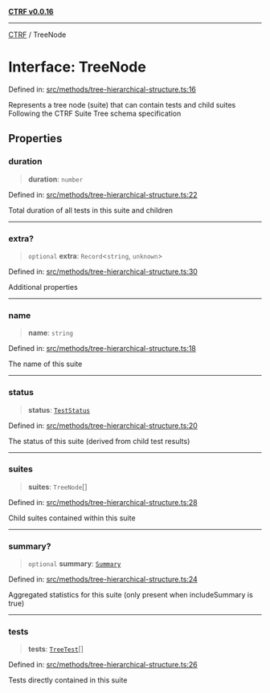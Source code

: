 [**CTRF v0.0.16**](../README.md)

***

[CTRF](../README.md) / TreeNode

# Interface: TreeNode

Defined in: [src/methods/tree-hierarchical-structure.ts:16](https://github.com/ctrf-io/ctrf-core-js/blob/main/src/methods/tree-hierarchical-structure.ts#L16)

Represents a tree node (suite) that can contain tests and child suites
Following the CTRF Suite Tree schema specification

## Properties

### duration

> **duration**: `number`

Defined in: [src/methods/tree-hierarchical-structure.ts:22](https://github.com/ctrf-io/ctrf-core-js/blob/main/src/methods/tree-hierarchical-structure.ts#L22)

Total duration of all tests in this suite and children

***

### extra?

> `optional` **extra**: `Record`\<`string`, `unknown`\>

Defined in: [src/methods/tree-hierarchical-structure.ts:30](https://github.com/ctrf-io/ctrf-core-js/blob/main/src/methods/tree-hierarchical-structure.ts#L30)

Additional properties

***

### name

> **name**: `string`

Defined in: [src/methods/tree-hierarchical-structure.ts:18](https://github.com/ctrf-io/ctrf-core-js/blob/main/src/methods/tree-hierarchical-structure.ts#L18)

The name of this suite

***

### status

> **status**: [`TestStatus`](../type-aliases/TestStatus.md)

Defined in: [src/methods/tree-hierarchical-structure.ts:20](https://github.com/ctrf-io/ctrf-core-js/blob/main/src/methods/tree-hierarchical-structure.ts#L20)

The status of this suite (derived from child test results)

***

### suites

> **suites**: `TreeNode`[]

Defined in: [src/methods/tree-hierarchical-structure.ts:28](https://github.com/ctrf-io/ctrf-core-js/blob/main/src/methods/tree-hierarchical-structure.ts#L28)

Child suites contained within this suite

***

### summary?

> `optional` **summary**: [`Summary`](Summary.md)

Defined in: [src/methods/tree-hierarchical-structure.ts:24](https://github.com/ctrf-io/ctrf-core-js/blob/main/src/methods/tree-hierarchical-structure.ts#L24)

Aggregated statistics for this suite (only present when includeSummary is true)

***

### tests

> **tests**: [`TreeTest`](../type-aliases/TreeTest.md)[]

Defined in: [src/methods/tree-hierarchical-structure.ts:26](https://github.com/ctrf-io/ctrf-core-js/blob/main/src/methods/tree-hierarchical-structure.ts#L26)

Tests directly contained in this suite
